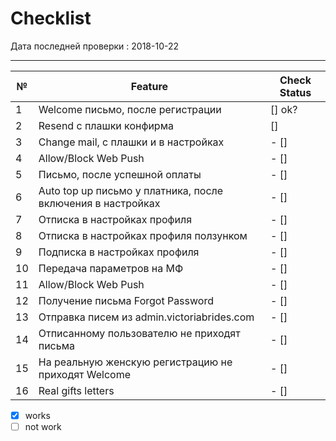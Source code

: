 <h1>Checklist</h1>

Дата последней проверки : 2018-10-22

-------------------------------------
| № |   Feature      | Check Status |
|---|----------------|--------------|
| 1 | Welcome письмо, после регистрации | [] ok?
| 2 | Resend с плашки конфирма| []
| 3 | Change mail, c плашки и в настройках | - []
| 4 | Allow/Block Web Push | - []
| 5 | Письмо, после успешной оплаты | - []
| 6 | Auto top up пиcьмо у платника, после включения в настройках | - []
| 7 | Отписка в настройках профиля | - []
| 8 | Отписка в настройках профиля ползунком | - []
| 9 | Подписка в настройках профиля | - []
|10 | Передача параметров на МФ | - []
|11 | Allow/Block Web Push | - []
|12 | Получение письма Forgot Password  | - []
|13 | Отправка писем из admin.victoriabrides.com | - []
|14 | Отписанному пользователю не приходят письма | - []
|15 | На реальную женскую регистрацию не приходят Welcome | - []
|16 | Real gifts letters | - []


- [x] works
- [ ] not work
